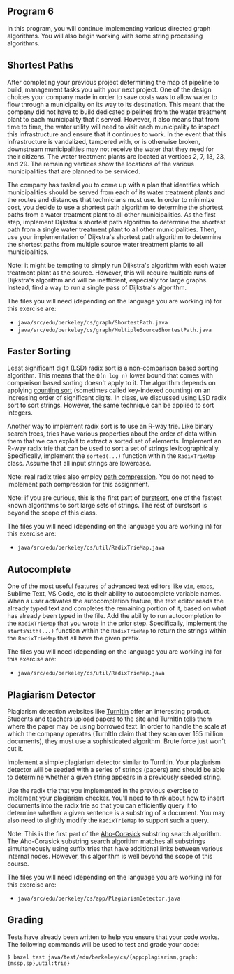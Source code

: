 Program 6
---------
In this program, you will continue implementing various directed graph algorithms. You will also
begin working with some string processing algorithms.

Shortest Paths
--------------
After completing your previous project determining the map of pipeline to build, management tasks
you with your next project. One of the design choices your company made in order to save costs was
to allow water to flow through a municipality on its way to its destination. This meant that the
company did not have to build dedicated pipelines from the water treatment plant to each
municipality that it served. However, it also means that from time to time, the water utility will
need to visit each municipality to inspect this infrastructure and ensure that it continues to work.
In the event that this infrastructure is vandalized, tampered with, or is otherwise broken,
downstream municipalities may not receive the water that they need for their citizens. The water
treatment plants are located at vertices 2, 7, 13, 23, and 29. The remaining vertices show the
locations of the various municipalities that are planned to be serviced.

The company has tasked you to come up with a plan that identifies which municipalities should be
served from each of its water treatment plants and the routes and distances that technicians must
use. In order to minimize cost, you decide to use a shortest path algorithm to determine the
shortest paths from a water treatment plant to all other municipalities. As the first step,
implement Dijkstra's shortest path algorithm to determine the shortest path from a single water
treatment plant to all other municipalities. Then, use your implementation of Dijkstra's shortest
path algorithm to determine the shortest paths from multiple source water treatment plants to all
municipalities.

Note: it might be tempting to simply run Dijkstra's algorithm with each water treatment plant as the
source. However, this will require multiple runs of Dijkstra's algorithm and will be inefficient,
especially for large graphs. Instead, find a way to run a single pass of Dijkstra's algorithm.

The files you will need (depending on the language you are working in) for this exercise are:

- `java/src/edu/berkeley/cs/graph/ShortestPath.java`
- `java/src/edu/berkeley/cs/graph/MultipleSourceShortestPath.java`

Faster Sorting
--------------
Least significant digit (LSD) radix sort is a non-comparison based sorting algorithm. This means
that the `Ω(n log n)` lower bound that comes with comparison based sorting doesn't apply to it. The
algorithm depends on applying [counting sort](https://en.wikipedia.org/wiki/Counting_sort)
(sometimes called key-indexed counting) on an increasing order of significant digits. In class, we
discussed using LSD radix sort to sort strings. However, the same technique can be applied to
sort integers.

Another way to implement radix sort is to use an R-way trie. Like binary search trees, tries have
various properties about the order of data within them that we can exploit to extract a sorted set
of elements. Implement an R-way radix trie that can be used to sort a set of strings
lexicographically. Specifically, implement the `sorted(...)` function within the `RadixTrieMap`
class. Assume that all input strings are lowercase.

Note: real radix tries also employ [path
compression](https://en.wikipedia.org/wiki/Trie#Compressing_tries). You do not need to implement
path compression for this assignment.

Note: if you are curious, this is the first part of
[burstsort](https://en.wikipedia.org/wiki/Burstsort), one of the fastest known algorithms to sort
large sets of strings. The rest of burstsort is beyond the scope of this class.

The files you will need (depending on the language you are working in) for this exercise are:

- `java/src/edu/berkeley/cs/util/RadixTrieMap.java`

Autocomplete
------------
One of the most useful features of advanced text editors like `vim`, `emacs`, Sublime Text, VS Code,
etc is their ability to autocomplete variable names. When a user activates the autocompletion
feature, the text editor reads the already typed text and completes the remaining portion of it,
based on what has already been typed in the file. Add the ability to run autocompletion to the
`RadixTrieMap` that you wrote in the prior step. Specifically, implement the `startsWith(...)`
function within the `RadixTrieMap` to return the strings within the `RadixTrieMap` that all have the
given prefix.

The files you will need (depending on the language you are working in) for this exercise are:

- `java/src/edu/berkeley/cs/util/RadixTrieMap.java`

Plagiarism Detector
-------------------
Plagiarism detection websites like [TurnItIn](https://www.turnitin.com) offer an interesting
product. Students and teachers upload papers to the site and TurnItIn tells them where the paper may
be using borrowed text. In order to handle the scale at which the company operates (TurnItIn claim
that they scan over 165 million documents), they must use a sophisticated algorithm. Brute force
just won't cut it.

Implement a simple plagiarism detector similar to TurnItIn. Your plagiarism detector will be seeded
with a series of strings (papers) and should be able to determine whether a given string appears
in a previously seeded string.

Use the radix trie that you implemented in the previous exercise to implement your plagiarism
checker. You'll need to think about how to insert documents into the radix trie so that you can
efficiently query it to determine whether a given sentence is a substring of a document. You may
also need to slightly modify the `RadixTrieMap` to support such a query.

Note: This is the first part of the
[Aho-Corasick](https://en.wikipedia.org/wiki/Aho-Corasick_algorithm) substring search algorithm. The
Aho-Corasick substring search algorithm matches all substrings simultaneously using suffix tries
that have additional links between various internal nodes. However, this algorithm is well beyond
the scope of this course.

The files you will need (depending on the language you are working in) for this exercise are:

- `java/src/edu/berkeley/cs/app/PlagiarismDetector.java`

Grading
-------
Tests have already been written to help you ensure that your code works. The following commands will
be used to test and grade your code:

    $ bazel test java/test/edu/berkeley/cs/{app:plagiarism,graph:{mssp,sp},util:trie}
